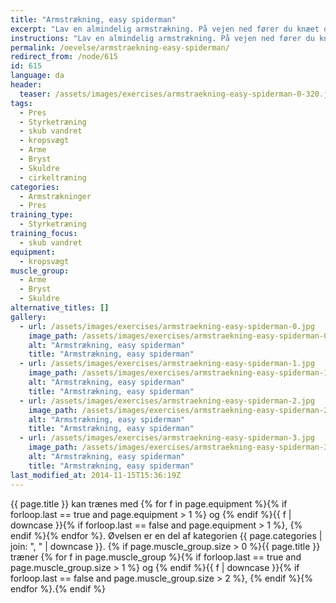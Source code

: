 ```yaml
---
title: "Armstrækning, easy spiderman"
excerpt: "Lav en almindelig armstrækning. På vejen ned fører du knæet op mod armhulen uden at ændre andet i din kropsposition. På vej op igen fører du benet tilbage. Næste rep bruger du det andet ben."
instructions: "Lav en almindelig armstrækning. På vejen ned fører du knæet op mod armhulen uden at ændre andet i din kropsposition. På vej op igen fører du benet tilbage. Næste rep bruger du det andet ben."
permalink: /oevelse/armstraekning-easy-spiderman/
redirect_from: /node/615
id: 615
language: da
header:
  teaser: /assets/images/exercises/armstraekning-easy-spiderman-0-320.jpg
tags:
  - Pres
  - Styrketræning
  - skub vandret
  - kropsvægt
  - Arme
  - Bryst
  - Skuldre
  - cirkeltræning
categories:
  - Armstrækninger
  - Pres
training_type:
  - Styrketræning
training_focus:
  - skub vandret
equipment:
  - kropsvægt
muscle_group:
  - Arme
  - Bryst
  - Skuldre
alternative_titles: []
gallery:
  - url: /assets/images/exercises/armstraekning-easy-spiderman-0.jpg
    image_path: /assets/images/exercises/armstraekning-easy-spiderman-0-320.jpg
    alt: "Armstrækning, easy spiderman"
    title: "Armstrækning, easy spiderman"
  - url: /assets/images/exercises/armstraekning-easy-spiderman-1.jpg
    image_path: /assets/images/exercises/armstraekning-easy-spiderman-1-320.jpg
    alt: "Armstrækning, easy spiderman"
    title: "Armstrækning, easy spiderman"
  - url: /assets/images/exercises/armstraekning-easy-spiderman-2.jpg
    image_path: /assets/images/exercises/armstraekning-easy-spiderman-2-320.jpg
    alt: "Armstrækning, easy spiderman"
    title: "Armstrækning, easy spiderman"
  - url: /assets/images/exercises/armstraekning-easy-spiderman-3.jpg
    image_path: /assets/images/exercises/armstraekning-easy-spiderman-3-320.jpg
    alt: "Armstrækning, easy spiderman"
    title: "Armstrækning, easy spiderman"
last_modified_at: 2014-11-15T15:36:19Z
---
```


{{ page.title }} kan trænes med {% for f in page.equipment %}{% if forloop.last == true and page.equipment > 1 %} og {% endif %}{{ f | downcase  }}{% if forloop.last == false and page.equipment > 1 %}, {% endif %}{% endfor %}. Øvelsen er en del af kategorien {{ page.categories | join: ", " | downcase }}. {% if page.muscle_group.size > 0 %}{{ page.title }} træner {% for f in page.muscle_group %}{% if forloop.last == true and page.muscle_group.size > 1 %} og {% endif %}{{ f | downcase }}{% if forloop.last == false and page.muscle_group.size > 2 %}, {% endif %}{% endfor %}.{% endif %}
